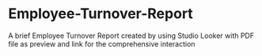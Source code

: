 # Employee-Turnover-Report
A brief Employee Turnover Report created by using Studio Looker with PDF file as preview and link for the comprehensive interaction
